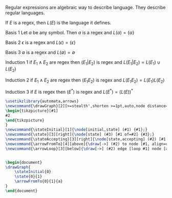 Regular expressions are algebraic way to describe language. They describe regular languages.

If $E$ is a regex, then $L(E)$ is the language it defines.

Basis 1
Let $a$ be any symbol. Then $a$ is a regex and $L(a) = \{a\}$

Basis 2
$\epsilon$ is a regex and $L(\epsilon) = \{\epsilon\}$

Basis 3
$\emptyset$ is a regex and $L(\emptyset) = \emptyset$

Induction 1
if $E_1 \wedge E_2$ are regex then ($E_1 | E_2$) is regex and $L(E_1 | E_2) = L(E_1) \cup L(E_2)$

Induction 2
if $E_1 \wedge E_2$ are regex then ($E_1E_2$) is regex and $L(E_1E_2) = L(E_1)L(E_2)$

Induction 3
if $E$ is regex then ($E^*$) is regex and $L(E^*) = (L(E))^*$


```tikz
\usetikzlibrary{automata,arrows}
\newcommand{\drawGraph}[2][>=stealth',shorten >=1pt,auto,node distance=1.5cm, scale=2, transform shape]{
\begin{tikzpicture}[#1]
#2
\end{tikzpicture}
}
\newcommand{\stateInitial}[1]{\node[initial,state] (#1) {#1};}
\newcommand{\state}[3][right]{\node[state] (#3) [#1 of=#2] {#3};}
\newcommand{\stateAccepting}[3][right]{\node[state,accepting] (#2) [#1 of=#3] {#2};}
\newcommand{\arrowFromTo}[4][above]{\draw[->] (#2) to node [#1, align=center] {#4} (#3);}
\newcommand{\arrowLoop}[3][below]{\draw[->] (#2) edge [loop #1] node [align=center] {#3} (#2);}


\begin{document}
\drawGraph{
	\stateInitial{0}
	\state{0}{1}
	\arrowFromTo{0}{1}{a}
}
\end{document}
```

